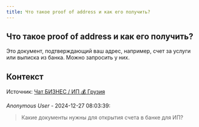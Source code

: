 ```yaml
---
title: Что такое proof of address и как его получить?
---
```


## Что такое proof of address и как его получить?

Это документ, подтверждающий ваш адрес, например, счет за услуги или выписка из банка. Можно запросить у них.

## Контекст

Источник: [Чат БИЗНЕС / ИП 💰 Грузия](https://t.me/ip_ge)

_Anonymous User_ - 2024-12-27 08:03:39:

> Какие документы нужны для открытия счета в банке для ИП?
